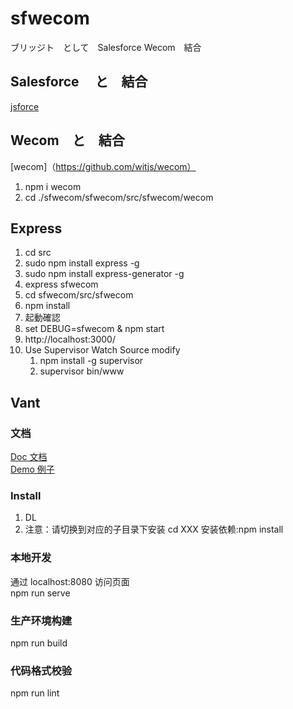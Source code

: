 # sfwecom
ブリッジト　として　Salesforce Wecom　結合
## Salesforce 　と　結合
[jsforce](https://jsforce.github.io/)

## Wecom　と　結合
[wecom]（https://github.com/witjs/wecom）
1. npm i wecom
2. cd ./sfwecom/sfwecom/src/sfwecom/wecom

## Express
1.  cd src
2.  sudo npm install express  -g
3.  sudo npm install express-generator -g
4. express sfwecom
5. cd sfwecom/src/sfwecom
6. npm install
7.  起動確認
   1. set DEBUG=sfwecom & npm start
   2. http://localhost:3000/
8.  Use Supervisor Watch Source modify
    1.  npm install -g supervisor
    2.  supervisor bin/www
## Vant
### 文档
[Doc 文档](https://vant-ui.github.io/vant/#/zh-CN/quickstart)  
[Demo 例子](https://github.com/vant-ui/vant-demo)  
###  Install
1. DL
2. 注意：请切换到对应的子目录下安装 cd XXX 
    安装依赖:npm install 
### 本地开发
通过 localhost:8080 访问页面  
npm run serve

### 生产环境构建
npm run build

### 代码格式校验
npm run lint